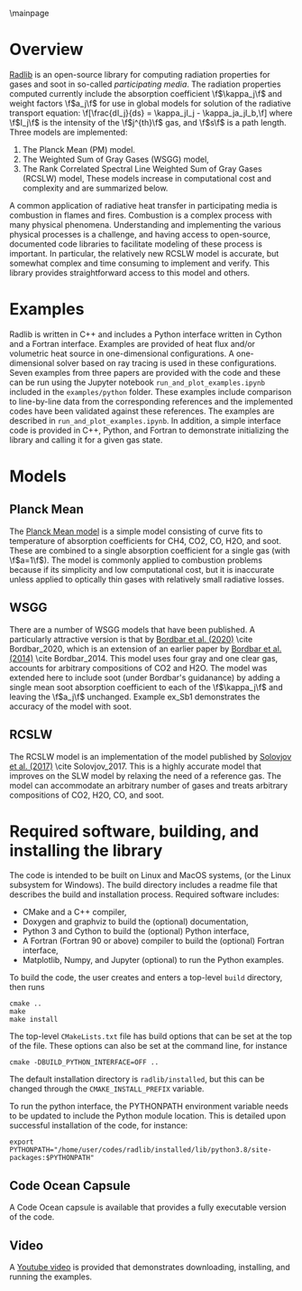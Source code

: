 
\mainpage

<!-- #################################################################### -->

# Overview

[Radlib](https://github.com/BYUignite/radlib.git) is an open-source library for computing radiation properties for gases and soot
in so-called *participating media*. The radiation properties computed currently include the absorption coefficient \f$\kappa_j\f$ and weight factors \f$a_j\f$ for use in global models for solution of the radiative transport equation:
\f[\frac{dI_j}{ds} = \kappa_jI_j - \kappa_ja_jI_b,\f]
where \f$I_j\f$ is the intensity of the \f$j^{th}\f$ gas, and \f$s\f$ is a path length.
Three models are implemented:
1. The Planck Mean (PM) model.
2. The Weighted Sum of Gray Gases (WSGG) model,
3. The Rank Correlated Spectral Line Weighted Sum of Gray Gases (RCSLW) model,
These models increase in computational cost and complexity and are summarized below.

A common application of radiative heat transfer in participating media is combustion in flames and fires. Combustion is a complex process with many physical phenomena. Understanding and implementing the various physical processes is a challenge, and having access to open-source, documented code libraries to facilitate modeling of these process is important. In particular, the relatively new RCSLW model is accurate, but somewhat complex and time consuming to implement and verify. This library provides straightforward access to this model and others. 

# Examples

Radlib is written in C++ and includes a Python interface written in Cython and a Fortran interface. Examples are provided of heat flux and/or volumetric heat source in one-dimensional configurations. A one-dimensional solver based on ray tracing is used in these configurations. Seven examples from three papers are provided with the code and these can be run using the Jupyter notebook ```run_and_plot_examples.ipynb``` included in the ```examples/python``` folder. These examples include comparison to line-by-line data from the corresponding references and the implemented codes have been validated against these references. The examples are described in ```run_and_plot_examples.ipynb```. In addition, a simple interface code is provided in C++, Python, and Fortran to demonstrate initializing the library and calling it for a given gas state.

# Models

## Planck Mean

The [Planck Mean model](https://tnfworkshop.org/radiation/) is a simple model consisting of curve fits to temperature of absorption coefficients for CH4, CO2, CO, H2O, and soot. These are combined to a single absorption coefficient for a single gas (with \f$a=1\f$). The model is commonly applied to combustion problems because if its simplicity and low computational cost, but it is inaccurate unless applied to optically thin gases with relatively small radiative losses.

## WSGG

There are a number of WSGG models that have been published. A particularly attractive version is that by [Bordbar et al. (2020)](https://doi.org/10.1016/j.icheatmasstransfer.2019.104400) \cite Bordbar_2020, which is an extension of an earlier paper by [Bordbar et al. (2014)](http://dx.doi.org/10.1016/j.combustflame.2014.03.013) \cite Bordbar_2014. This model uses four gray and one clear gas, accounts for arbitrary compositions of CO2 and H2O. The model was extended here to include soot (under Bordbar's guidanance) by adding a single mean soot absorption coefficient to each of the \f$\kappa_j\f$ and leaving the \f$a_j\f$ unchanged. Example ex_Sb1 demonstrates the accuracy of the model with soot. 

## RCSLW

The RCSLW model is an implementation of the model published by [Solovjov et al. (2017)](http://dx.doi.org/10.1016/j.jqsrt.2017.01.034) \cite Solovjov_2017. This is a highly accurate model that improves on the SLW model by relaxing the need of a reference gas. The model can accommodate an arbitrary number of gases and treats arbitrary compositions of CO2, H2O, CO, and soot.  

# Required software, building, and installing the library

The code is intended to be built on Linux and MacOS systems, (or the Linux subsystem for Windows). The build directory includes a readme file that describes the build and installation process. Required software includes:
* CMake and a C++ compiler, 
* Doxygen and graphviz to build the (optional) documentation, 
* Python 3 and Cython to build the (optional) Python interface,
* A Fortran (Fortran 90 or above) compiler to build the (optional) Fortran interface,
* Matplotlib, Numpy, and Jupyter (optional) to run the Python examples.

To build the code, the user creates and enters a top-level ```build``` directory, then runs 
```
cmake ..
make
make install
```

The top-level ```CMakeLists.txt``` file has build options that can be set at the top of the file. These options can also be set at the command line, for instance
```
cmake -DBUILD_PYTHON_INTERFACE=OFF ..
```

The default installation directory is ```radlib/installed```, but this can be changed through the ```CMAKE_INSTALL_PREFIX``` variable.

To run the python interface, the PYTHONPATH environment variable needs to be updated to include the Python module location. This is detailed upon successful installation of the code, for instance:
```
export PYTHONPATH="/home/user/codes/radlib/installed/lib/python3.8/site-packages:$PYTHONPATH"
```

## Code Ocean Capsule
A Code Ocean capsule is available that provides a fully executable version of the code. 

## Video
A [Youtube video](https://youtu.be/z82ENE5fPoE) is provided that demonstrates downloading, installing, and running the examples.
